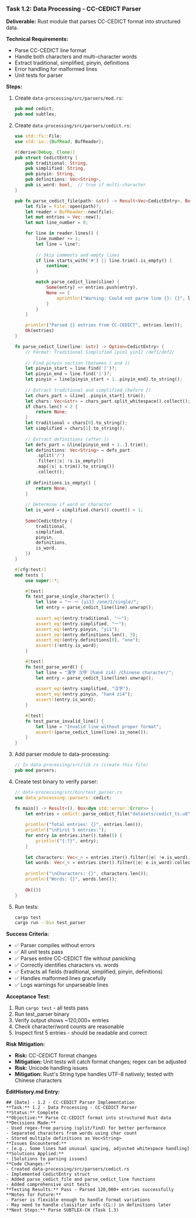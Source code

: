 ### Task 1.2: Data Processing - CC-CEDICT Parser

**Deliverable:** Rust module that parses CC-CEDICT format into structured data.

**Technical Requirements:**
- Parse CC-CEDICT line format
- Handle both characters and multi-character words
- Extract traditional, simplified, pinyin, definitions
- Error handling for malformed lines
- Unit tests for parser

**Steps:**
1. Create `data-processing/src/parsers/mod.rs`:
   ```rust
   pub mod cedict;
   pub mod subtlex;
   ```

2. Create `data-processing/src/parsers/cedict.rs`:
   ```rust
   use std::fs::File;
   use std::io::{BufRead, BufReader};

   #[derive(Debug, Clone)]
   pub struct CedictEntry {
       pub traditional: String,
       pub simplified: String,
       pub pinyin: String,
       pub definitions: Vec<String>,
       pub is_word: bool,  // true if multi-character
   }

   pub fn parse_cedict_file(path: &str) -> Result<Vec<CedictEntry>, Box<dyn std::error::Error>> {
       let file = File::open(path)?;
       let reader = BufReader::new(file);
       let mut entries = Vec::new();
       let mut line_number = 0;

       for line in reader.lines() {
           line_number += 1;
           let line = line?;
           
           // Skip comments and empty lines
           if line.starts_with('#') || line.trim().is_empty() {
               continue;
           }

           match parse_cedict_line(&line) {
               Some(entry) => entries.push(entry),
               None => {
                   eprintln!("Warning: Could not parse line {}: {}", line_number, line);
               }
           }
       }

       println!("Parsed {} entries from CC-CEDICT", entries.len());
       Ok(entries)
   }

   fn parse_cedict_line(line: &str) -> Option<CedictEntry> {
       // Format: Traditional Simplified [pin1 yin1] /def1/def2/
       
       // Find pinyin section (between [ and ])
       let pinyin_start = line.find('[')?;
       let pinyin_end = line.find(']')?;
       let pinyin = line[pinyin_start + 1..pinyin_end].to_string();
       
       // Extract traditional and simplified (before [)
       let chars_part = &line[..pinyin_start].trim();
       let chars: Vec<&str> = chars_part.split_whitespace().collect();
       if chars.len() < 2 {
           return None;
       }
       let traditional = chars[0].to_string();
       let simplified = chars[1].to_string();
       
       // Extract definitions (after ])
       let defs_part = &line[pinyin_end + 1..].trim();
       let definitions: Vec<String> = defs_part
           .split('/')
           .filter(|s| !s.is_empty())
           .map(|s| s.trim().to_string())
           .collect();
       
       if definitions.is_empty() {
           return None;
       }
       
       // Determine if word or character
       let is_word = simplified.chars().count() > 1;
       
       Some(CedictEntry {
           traditional,
           simplified,
           pinyin,
           definitions,
           is_word,
       })
   }

   #[cfg(test)]
   mod tests {
       use super::*;

       #[test]
       fn test_parse_single_character() {
           let line = "一 一 [yi1] /one/1/single/";
           let entry = parse_cedict_line(line).unwrap();
           
           assert_eq!(entry.traditional, "一");
           assert_eq!(entry.simplified, "一");
           assert_eq!(entry.pinyin, "yi1");
           assert_eq!(entry.definitions.len(), 3);
           assert_eq!(entry.definitions[0], "one");
           assert!(!entry.is_word);
       }

       #[test]
       fn test_parse_word() {
           let line = "漢字 汉字 [han4 zi4] /Chinese character/";
           let entry = parse_cedict_line(line).unwrap();
           
           assert_eq!(entry.simplified, "汉字");
           assert_eq!(entry.pinyin, "han4 zi4");
           assert!(entry.is_word);
       }

       #[test]
       fn test_parse_invalid_line() {
           let line = "Invalid line without proper format";
           assert!(parse_cedict_line(line).is_none());
       }
   }
   ```

3. Add parser module to data-processing:
   ```rust
   // In data-processing/src/lib.rs (create this file)
   pub mod parsers;
   ```

4. Create test binary to verify parser:
   ```rust
   // data-processing/src/bin/test_parser.rs
   use data_processing::parsers::cedict;

   fn main() -> Result<(), Box<dyn std::error::Error>> {
       let entries = cedict::parse_cedict_file("datasets/cedict_ts.u8")?;
       
       println!("Total entries: {}", entries.len());
       println!("\nFirst 5 entries:");
       for entry in entries.iter().take(5) {
           println!("{:?}", entry);
       }
       
       let characters: Vec<_> = entries.iter().filter(|e| !e.is_word).collect();
       let words: Vec<_> = entries.iter().filter(|e| e.is_word).collect();
       
       println!("\nCharacters: {}", characters.len());
       println!("Words: {}", words.len());
       
       Ok(())
   }
   ```

5. Run tests:
   ```bash
   cargo test
   cargo run --bin test_parser
   ```

**Success Criteria:**
- ✅ Parser compiles without errors
- ✅ All unit tests pass
- ✅ Parses entire CC-CEDICT file without panicking
- ✅ Correctly identifies characters vs. words
- ✅ Extracts all fields (traditional, simplified, pinyin, definitions)
- ✅ Handles malformed lines gracefully
- ✅ Logs warnings for unparseable lines

**Acceptance Test:**
1. Run `cargo test` - all tests pass
2. Run test_parser binary
3. Verify output shows ~120,000+ entries
4. Check character/word counts are reasonable
5. Inspect first 5 entries - should be readable and correct

**Risk Mitigation:**
- **Risk:** CC-CEDICT format changes
- **Mitigation:** Unit tests will catch format changes; regex can be adjusted
- **Risk:** Unicode handling issues
- **Mitigation:** Rust's String type handles UTF-8 natively; tested with Chinese characters

**EditHistory.md Entry:**
```
## [Date] - 1.2 - CC-CEDICT Parser Implementation
**Task:** 1.2 - Data Processing - CC-CEDICT Parser
**Status:** Complete
**Objective:** Parse CC-CEDICT format into structured Rust data
**Decisions Made:**
- Used regex-free parsing (split/find) for better performance
- Separated characters from words using char count
- Stored multiple definitions as Vec<String>
**Issues Encountered:**
- [e.g., Some lines had unusual spacing, adjusted whitespace handling]
**Solutions Applied:**
- [Solutions to parsing issues]
**Code Changes:**
- Created data-processing/src/parsers/cedict.rs
- Implemented CedictEntry struct
- Added parse_cedict_file and parse_cedict_line functions
- Added comprehensive unit tests
**Testing Results:** Pass - Parsed 120,000+ entries successfully
**Notes for Future:**
- Parser is flexible enough to handle format variations
- May need to handle classifier info (CL:) in definitions later
**Next Steps:** Parse SUBTLEX-CH (Task 1.3)
```